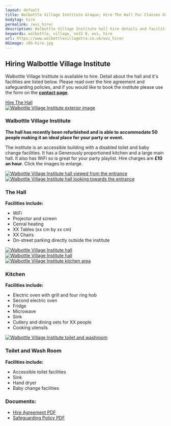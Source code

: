 ```yaml
---
layout: default
title: Walbottle Village Institute &raquo; Hire The Hall For Classes Or Events
bodytag: hire
permalink: /wvi_hire/
description: Walbottle Village Institute hall hire details and facilities for classes and events.
keywords: walbottle, village, ne15 8, wvi, hire
url: https://www.walbottlevillagetra.co.uk/wvi_hire/
OGimage: /OG-hire.jpg
---
```

<div class="container-fluid">
	<div class="row intro">  
	  	<div class="col-sm-8 col-xs-12">
			<h2><strong>Hiring Walbottle Village Institute</strong></h2>
			  <p>Walbottle Village Institute is available to hire. Detail about the hall and it's facilities are listed below. Please read over the hire agreement and safeguarding policies, and if you would like to book the institute please use the form on the <a href="contact_wvi.html" title="visit the WVI contact page" target="_self"><strong>contact page</strong></a>.</p>
		</div>   
	  	<div class="col-sm-4 col-xs-12">
			<a href="wvi_hire.html" title="hire the institute hall" target="_self" class="hire" accesskey="h">Hire The Hall</a>
		</div>  
	</div> 
	<div class="row group-list">
		<div class="col-sm-8 col-xs-12">
			<div class="col-xs-12 newsWrap">
				<div class="row">
					<div class="article">
						<div class="col-sm-4 col-xs-12">
							<a href="../assets/images/wvi-01.jpg" data-toggle="lightbox" data-title="Walbottle Village Institute"><img src="../assets/images/wvi-01.jpg" loading="lazy" alt="Walbottle Village Institute exterior image" class="img-responsive"></a>
						</div>
						<div class="col-sm-8 col-xs-12">
							<h3><strong>Walbottle Village Institute</strong></h3>
							<p><strong>The hall has recently been refurbished and is able to accommodate 50 people making it an ideal place for your party or event.</strong></p>
							<p>The institute is an accessible building with a disabled toilet and baby change facilities. It has a Generously proportioned kitchen and a large main hall. It also has WiFi so is great for your party playlist. Hire charges are <strong>&pound;10 an hour</strong>. Click the images to enlarge.</p>
						</div>
					</div>
				</div>
			</div>
			<div class="col-xs-12 newsWrap">
				<div class="row">
					<div class="article">
						<div class="col-sm-4 col-xs-12">
							<a href="../assets/images/hall1.jpg" data-toggle="lightbox" data-title="Walbottle Village Institute hall viewed from the entrance"><img src="../assets/images/hall1.jpg" loading="lazy" alt="Walbottle Village Institute hall viewed from the entrance" class="img-responsive"></a>
						</div>
						<div class="col-sm-4 col-xs-12">
							<a href="../assets/images/hall2.jpg" data-toggle="lightbox" data-title="Walbottle Village Institute hall looking towards the entrance"><img src="../assets/images/hall2.jpg" loading="lazy" alt="Walbottle Village Institute hall looking towards the entrance" class="img-responsive"></a>
						</div>
						<div class="col-sm-4 col-xs-12">
							<h3><strong>The Hall</strong></h3>
							<p><strong>Facilities include:</strong></p>
							<ul>
								<li>WiFi</li>
								<li>Projector and screen</li>
								<li>Cenral heating</li>
								<li>XX Tables (xx cm by xx cm)</li>
								<li>XX Chairs</li>
								<li>On-street parking directly outside the institute</li>
							</ul>
						</div>
					</div>
				</div>
				<div class="row">
					<div class="article">
						<div class="col-sm-4 col-xs-6">
							<a href="../assets/images/hall4.jpg" data-toggle="lightbox" data-title="Walbottle Village Institute hall"><img src="../assets/images/hall4.jpg" loading="lazy" alt="Walbottle Village Institute hall" class="img-responsive"></a>
						</div>
						<div class="col-sm-4 col-xs-6">
							<a href="../assets/images/hall3.jpg" data-toggle="lightbox" data-title="Walbottle Village Institute hall"><img src="../assets/images/hall3.jpg" loading="lazy" alt="Walbottle Village Institute hall" class="img-responsive"></a>
						</div>
						<div class="col-sm-4 col-xs-12">
						</div>
					</div>
				</div>
			</div>
			<div class="col-xs-12 newsWrap">
				<div class="row">
					<div class="article">
						<div class="col-sm-4 col-xs-12">
							<a href="../assets/images/kitchen.jpg" data-toggle="lightbox" data-title="Walbottle Village Institute Kitchen Area"><img src="../assets/images/kitchen.jpg" loading="lazy" alt="Walbottle Village Institute kitchen area" class="img-responsive"></a>
						</div>
						<div class="col-sm-8 col-xs-12">
							<h3><strong>Kitchen</strong></h3>
							<p><strong>Facilities include:</strong></p>
							<ul>
								<li>Electric oven with grill and four ring hob</li>
								<li>Second electric oven</li>
								<li>Fridge</li>
								<li>Microwave</li>
								<li>Sink</li>
								<li>Cutlery and dining sets for XX people</li>
								<li>Cooking utensils</li>
							</ul>
						</div>
					</div>
				</div>
			</div>
			<div class="col-xs-12 newsWrap">
				<div class="row">
					<div class="article">
						<div class="col-sm-4 col-xs-12">
							<a href="../assets/images/kitchen.jpg" data-toggle="lightbox" data-title="Walbottle Village Institute Toilet and Washroom"><img src="../assets/images/washroom.jpg" loading="lazy" alt="Walbottle Village Institute toilet and washroom" class="img-responsive"></a>
						</div>
						<div class="col-sm-8 col-xs-12">
							<h3><strong>Toilet and Wash Room</strong></h3>
							<p><strong>Facilities include:</strong></p>
							<ul>
								<li>Accessible toilet facilities</li>
								<li>Sink</li>
								<li>Hand dryer</li>
								<li>Baby change facilities</li>
							</ul>
						</div>
					</div>
				</div>
			</div>
		</div>
		<div class="col-sm-4 col-xs-12 pdf-listings">
			<div class="pdf-listings-wrap">
			<h3><strong>Documents:</strong></h3>
			<ul>
			<li><a href="../assets/pdf/WVI_Hire_Agreement.pdf" title="view the Hire Agreement PDF in a new window" target="_blank">Hire Agreement PDF</a></li>
			<li><a href="../assets/pdf/WVI_Safeguarding_Policy.pdf" title="view the Safeguarding Policy PDF in a new window" target="_blank">Safeguarding Policy PDF</a></li>
			</ul>
			</div>
		</div> 
	</div>
</div> <!-- /container -->
